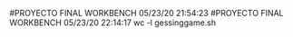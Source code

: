 #PROYECTO FINAL WORKBENCH
05/23/20
21:54:23
#PROYECTO FINAL WORKBENCH
05/23/20
22:14:17
wc -l gessinggame.sh
